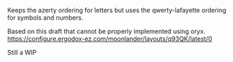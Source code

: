 Keeps the azerty ordering for letters but uses the qwerty-lafayette ordering for symbols and numbers.

Based on this draft that cannot be properly implemented using oryx. https://configure.ergodox-ez.com/moonlander/layouts/q93QK/latest/0

Still a WIP

